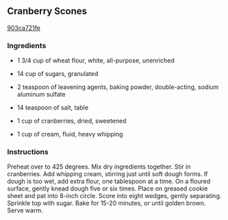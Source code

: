 ## Cranberry Scones

[903ca721fe](http://www.food.com/recipe/cranberry-scones-115114)

### Ingredients

 - 1 3/4 cup of wheat flour, white, all-purpose, unenriched

 - 14 cup of sugars, granulated

 - 2 teaspoon of leavening agents, baking powder, double-acting, sodium aluminum sulfate

 - 14 teaspoon of salt, table

 - 1 cup of cranberries, dried, sweetened

 - 1 cup of cream, fluid, heavy whipping

### Instructions

Preheat over to 425 degrees. Mix dry ingredients together. Stir in cranberries. Add whipping cream, stirring just until soft dough forms. If dough is too wet, add extra flour, one tablespoon at a time. On a floured surface, gently knead dough five or six times. Place on greased cookie sheet and pat into 8-inch circle. Score into eight wedges, gently separating. Sprinkle top with sugar. Bake for 15-20 minutes, or until golden brown. Serve warm.